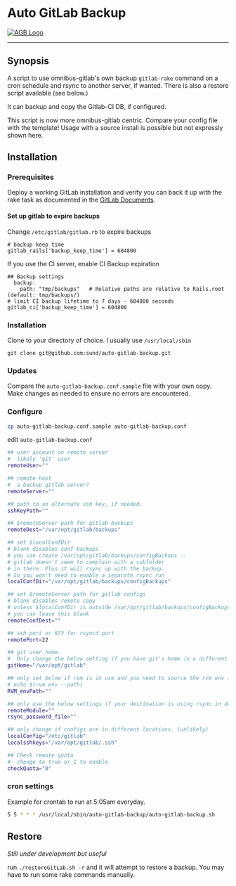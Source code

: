 # Auto GitLab Backup

[![AGB Logo](https://raw.githubusercontent.com/sund/auto-gitlab-backup/develop/agb_logo.png)](http://sund.la/glup)

----

## Synopsis

A script to use omnibus-gitlab's own backup ```gitlab-rake``` command on a cron schedule and rsync to another server, if wanted. There is also a restore script available (see below.)

It can backup and copy the Gitlab-CI DB, if configured.

This script is now more omnibus-gitlab centric. Compare your config file with the template! Usage with a source install is possible but not expressly shown here.

## Installation

### Prerequisites

Deploy a working GitLab installation and verify you can back it up with the rake task as documented in the [GitLab Documents](http://doc.gitlab.com/ce/raketasks/backup_restore.html).

#### Set up gitlab to expire backups

Change ```/etc/gitlab/gitlab.rb``` to expire backups

```
# backup keep time
gitlab_rails['backup_keep_time'] = 604800
```

If you use the CI server, enable CI Backup expiration

```
## Backup settings
  backup:
    path: "tmp/backups"   # Relative paths are relative to Rails.root (default: tmp/backups/)
# limit CI backup lifetime to 7 days - 604800 seconds
gitlab_ci['backup_keep_time'] = 604800
```

### Installation

Clone to your directory of choice. I usually use ```/usr/local/sbin```

```
git clone git@github.com:sund/auto-gitlab-backup.git
```

### Updates

Compare the ```auto-gitlab-backup.conf.sample``` file with your own copy. Make changes as needed to ensure no errors are encountered.

### Configure

```bash
cp auto-gitlab-backup.conf.sample auto-gitlab-backup.conf
```

edit ```auto-gitlab-backup.conf```

```bash
## user account on remote server
#  likely 'git' user
remoteUser=""

## remote host
#  a backup gitlab server?
remoteServer=""

## path to an alternate ssh key, if needed.
sshKeyPath=""

## $remoteServer path for gitlab backups
remoteDest="/var/opt/gitlab/backups"

## set $localConfDir
# blank disables conf backups
# you can create /var/opt/gitlab/backups/configBackups --
# gitlab doesn't seem to complain with a subfolder
# in there. Plus it will rsync up with the backup.
# So you won't need to enable a separate rsync run
localConfDir="/var/opt/gitlab/backups/configBackups"

## set $remoteServer path for gitlab configs
# blank disables remote copy
# unless $localConfDir is outside /var/opt/gitlab/backups/configBackups
# you can leave this blank
remoteConfDest=""

## ssh port or 873 for rsyncd port
remotePort=22

## git user home.
#  Only change the below setting if you have git's home in a different location
gitHome="/var/opt/gitlab"

## only set below if rvm is in use and you need to source the rvm env file
# echo $(rvm env --path)
RVM_envPath=""

## only use the below settings if your destination is using rsync in daemon mode
remoteModule=""
rsync_password_file=""

## only change if configs are in different locations. (unlikely)
localConfig="/etc/gitlab"
localsshkeys="/var/opt/gitlab/.ssh"

## Check remote quota
#  change to true or 1 to enable
checkQuota="0"

```

### cron settings

Example for crontab to run at 5:05am everyday.

```bash
5 5 * * * /usr/local/sbin/auto-gitlab-backup/auto-gitlab-backup.sh
```

## Restore

*Still under development but useful*

run ```./restoreGitLab.sh -r``` and it will attempt to restore a backup. You may have to run some rake commands manually.
